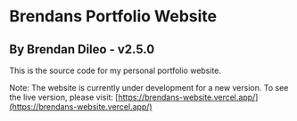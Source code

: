 # Brendans Portfolio Website
## By Brendan Dileo - v2.5.0

This is the source code for my personal portfolio website.

Note: The website is currently under development for a new version. To see the live version, please visit: [https://brendans-website.vercel.app/](https://brendans-website.vercel.app/)













